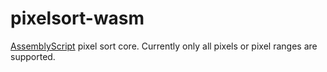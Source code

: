# pixelsort-wasm

[AssemblyScript](https://github.com/AssemblyScript/assemblyscript) pixel sort core.
Currently only all pixels or pixel ranges are supported.